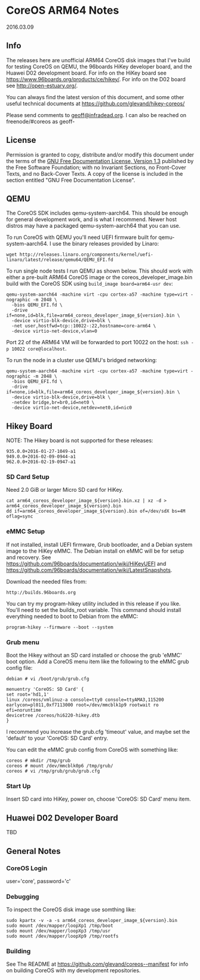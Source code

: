 # CoreOS ARM64 Notes

2016.03.09

## Info

The releases here are unofficial ARM64 CoreOS disk images that I've build for
testing CoreOS on QEMU, the 96boards HiKey developer board, and the Huawei D02
development board.  For info on the HiKey board see 
https://www.96boards.org/products/ce/hikey/.  For info on the D02 board see
http://open-estuary.org/.

You can always find the latest version of this document, and some other useful
technical documents at https://github.com/glevand/hikey-coreos/

Please send comments to <geoff@infradead.org>.  I can also be reached on
freenode/#coreos as geoff-

## License

Permission is granted to copy, distribute and/or modify this document under the
terms of the
[GNU Free Documentation License, Version 1.3](http://www.gnu.org/licenses/fdl-1.3.html)
published by the Free Software Foundation; with no Invariant Sections, no
Front-Cover Texts, and no Back-Cover Texts. A copy of the license is included in
the section entitled "GNU Free Documentation License".

## QEMU

The CoreOS SDK includes qemu-system-aarch64.  This should be enough for general
development work, and is what I recommend.  Newer host distros may have a
packaged qemu-system-aarch64 that you can use.

To run CoreOS with QEMU you'll need UEFI firmware built for qemu-system-aarch64.
I use the binary releases provided by Linaro:

    wget http://releases.linaro.org/components/kernel/uefi-linaro/latest/release/qemu64/QEMU_EFI.fd

To run single node tests I run QEMU as shown below.  This should work with
either a pre-built ARM64 CoreOS image or the coreos_developer_image.bin build
with the CoreOS SDK using ```build_image board=arm64-usr dev```:

    qemu-system-aarch64 -machine virt -cpu cortex-a57 -machine type=virt -nographic -m 2048 \
      -bios QEMU_EFI.fd \
      -drive if=none,id=blk,file=arm64_coreos_developer_image_${version}.bin \
      -device virtio-blk-device,drive=blk \
      -net user,hostfwd=tcp::10022-:22,hostname=core-arm64 \
      -device virtio-net-device,vlan=0

Port 22 of the ARM64 VM will be forwarded to port 10022 on the host:
```ssh -p 10022 core@localhost```.

To run the node in a cluster use QEMU's bridged networking:

    qemu-system-aarch64 -machine virt -cpu cortex-a57 -machine type=virt -nographic -m 2048 \
      -bios QEMU_EFI.fd \
      -drive if=none,id=blk,file=arm64_coreos_developer_image_${version}.bin \
      -device virtio-blk-device,drive=blk \
      -netdev bridge,br=br0,id=net0 \
      -device virtio-net-device,netdev=net0,id=nic0

## Hikey Board

NOTE: The Hikey board is not supported for these releases:

    935.0.0+2016-01-27-1049-a1
    949.0.0+2016-02-09-0944-a1
    962.0.0+2016-02-19-0947-a1

### SD Card Setup

Need 2.0 GiB or larger Micro SD card for HiKey.

    cat arm64_coreos_developer_image_${version}.bin.xz | xz -d > arm64_coreos_developer_image_${version}.bin
    dd if=arm64_coreos_developer_image_${version}.bin of=/dev/sdX bs=4M oflag=sync

### eMMC Setup

If not installed, install UEFI firmware, Grub bootloader, and a Debian system
image to the HiKey eMMC.  The Debian install on eMMC will be for setup and
recovery.  See https://github.com/96boards/documentation/wiki/HiKeyUEFI and
https://github.com/96boards/documentation/wiki/LatestSnapshots.

Download the needed files from:

    http://builds.96boards.org

You can try my program-hikey utility included in this release if you like.
You'll need to set the builds_root variable.  This command should install
everything needed to boot to Debian from the eMMC:

    program-hikey --firmware --boot --system

### Grub menu

Boot the Hikey without an SD card installed or choose the grub 'eMMC' boot
option.  Add a CoreOS menu item like the following to the eMMC grub config file:

    debian # vi /boot/grub/grub.cfg

    menuentry 'CoreOS: SD Card' {
    set root='hd1,1'
    linux /coreos/vmlinuz-a console=tty0 console=ttyAMA3,115200 earlycon=pl011,0xf7113000 root=/dev/mmcblk1p9 rootwait ro efi=noruntime
    devicetree /coreos/hi6220-hikey.dtb
    }

I recommend you increase the grub.cfg 'timeout' value, and maybe set the
'default' to your 'CoreOS: SD Card' entry.

You can edit the eMMC grub config from CoreOS with something like:

    coreos # mkdir /tmp/grub
    coreos # mount /dev/mmcblk0p6 /tmp/grub/
    coreos # vi /tmp/grub/grub/grub.cfg

### Start Up

Insert SD card into HiKey, power on, choose 'CoreOS: SD Card' menu item.

## Huawei D02 Developer Board

TBD

## General Notes

### CoreOS Login

  user='core', password='c'

### Debugging

To inspect the CoreOS disk image use somthing like:

    sudo kpartx -v -a -s arm64_coreos_developer_image_${version}.bin
    sudo mount /dev/mapper/loopXp1 /tmp/boot
    sudo mount /dev/mapper/loopXp3 /tmp/usr
    sudo mount /dev/mapper/loopXp9 /tmp/rootfs

### Building

See The README at https://github.com/glevand/coreos--manifest for info on
building CoreOS with my development repositories.
